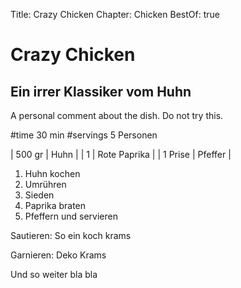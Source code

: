Title: Crazy Chicken
Chapter: Chicken
BestOf: true

# Crazy Chicken

## Ein irrer Klassiker vom Huhn

A personal comment about the dish. Do not try this.

#time 30 min
#servings 5 Personen

| 500 gr  | Huhn         |
| 1       | Rote Paprika |
| 1 Prise | Pfeffer      |

1. Huhn kochen
  1. Umrühren
  1. Sieden
1. Paprika braten
1. Pfeffern und servieren

Sautieren:
So ein koch krams

Garnieren:
Deko Krams

Und so weiter bla bla